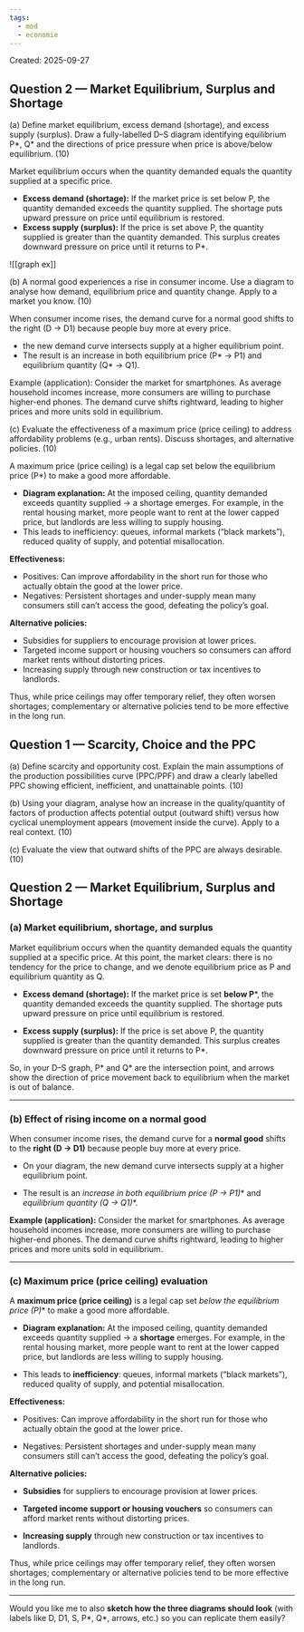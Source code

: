 ```yaml
---
tags:
  - mod
  - economie
---
```

Created: 2025-09-27

## **Question** 2 — Market Equilibrium, Surplus and Shortage
(a) Define market equilibrium, excess demand (shortage), and excess supply (surplus). Draw a
fully-labelled D–S diagram identifying equilibrium P*, Q* and the directions of price pressure
when price is above/below equilibrium. (10)

Market equilibrium occurs when the quantity demanded equals the quantity supplied at a specific price.

- **Excess demand (shortage):** If the market price is set below P, the quantity demanded exceeds the quantity supplied. The shortage puts upward pressure on price until equilibrium is restored.
- **Excess supply (surplus):** If the price is set above P, the quantity supplied is greater than the quantity demanded. This surplus creates downward pressure on price until it returns to P*.

![[graph ex]]

(b) A normal good experiences a rise in consumer income. Use a diagram to analyse how
demand, equilibrium price and quantity change. Apply to a market you know. (10)

When consumer income rises, the demand curve for a normal good shifts to the right (D → D1) because people buy more at every price.

- the new demand curve intersects supply at a higher equilibrium point.
- The result is an increase in both equilibrium price (P* → P1) and equilibrium quantity (Q* → Q1).


Example (application): Consider the market for smartphones. As average household incomes increase, more consumers are willing to purchase higher-end phones. The demand curve shifts rightward, leading to higher prices and more units sold in equilibrium.

(c) Evaluate the effectiveness of a maximum price (price ceiling) to address affordability
problems (e.g., urban rents). Discuss shortages, and alternative policies. (10)

A maximum price (price ceiling) is a legal cap set below the equilibrium price (P*) to make a good more affordable.

- **Diagram explanation:** At the imposed ceiling, quantity demanded exceeds quantity supplied → a shortage emerges. For example, in the rental housing market, more people want to rent at the lower capped price, but landlords are less willing to supply housing.
- This leads to inefficiency: queues, informal markets (“black markets”), reduced quality of supply, and potential misallocation.


**Effectiveness:**

- Positives: Can improve affordability in the short run for those who actually obtain the good at the lower price.
- Negatives: Persistent shortages and under-supply mean many consumers still can’t access the good, defeating the policy’s goal.


**Alternative policies:**

- Subsidies for suppliers to encourage provision at lower prices.
- Targeted income support or housing vouchers so consumers can afford market rents without distorting prices.
- Increasing supply through new construction or tax incentives to landlords.

Thus, while price ceilings may offer temporary relief, they often worsen shortages; complementary or alternative policies tend to be more effective in the long run.

## **Question 1** — Scarcity, Choice and the PPC
(a) Define scarcity and opportunity cost. Explain the main assumptions of the production
possibilities curve (PPC/PPF) and draw a clearly labelled PPC showing efficient, inefficient, and
unattainable points. (10)



(b) Using your diagram, analyse how an increase in the quality/quantity of factors of production
affects potential output (outward shift) versus how cyclical unemployment appears (movement
inside the curve). Apply to a real context. (10)



(c) Evaluate the view that outward shifts of the PPC are always desirable. (10)


## **Question 2 — Market Equilibrium, Surplus and Shortage**

### (a) Market equilibrium, shortage, and surplus

Market equilibrium occurs when the quantity demanded equals the quantity supplied at a specific price. At this point, the market clears: there is no tendency for the price to change, and we denote equilibrium price as P and equilibrium quantity as Q.

- **Excess demand (shortage):** If the market price is set **below P***, the quantity demanded exceeds the quantity supplied. The shortage puts upward pressure on price until equilibrium is restored.
    
- **Excess supply (surplus):** If the price is set above P, the quantity supplied is greater than the quantity demanded. This surplus creates downward pressure on price until it returns to P*.

So, in your D–S graph, P* and Q* are the intersection point, and arrows show the direction of price movement back to equilibrium when the market is out of balance.

---

### (b) Effect of rising income on a normal good

When consumer income rises, the demand curve for a **normal good** shifts to the **right (D → D1)** because people buy more at every price.

- On your diagram, the new demand curve intersects supply at a higher equilibrium point.
    
- The result is an **increase in both equilibrium price (P* → P1)** and **equilibrium quantity (Q* → Q1)**.
    

**Example (application):** Consider the market for smartphones. As average household incomes increase, more consumers are willing to purchase higher-end phones. The demand curve shifts rightward, leading to higher prices and more units sold in equilibrium.

---

### (c) Maximum price (price ceiling) evaluation

A **maximum price (price ceiling)** is a legal cap set **below the equilibrium price (P*)** to make a good more affordable.

- **Diagram explanation:** At the imposed ceiling, quantity demanded exceeds quantity supplied → a **shortage** emerges. For example, in the rental housing market, more people want to rent at the lower capped price, but landlords are less willing to supply housing.
    
- This leads to **inefficiency**: queues, informal markets (“black markets”), reduced quality of supply, and potential misallocation.
    

**Effectiveness:**

- Positives: Can improve affordability in the short run for those who actually obtain the good at the lower price.
    
- Negatives: Persistent shortages and under-supply mean many consumers still can’t access the good, defeating the policy’s goal.
    

**Alternative policies:**

- **Subsidies** for suppliers to encourage provision at lower prices.
    
- **Targeted income support or housing vouchers** so consumers can afford market rents without distorting prices.
    
- **Increasing supply** through new construction or tax incentives to landlords.
    

Thus, while price ceilings may offer temporary relief, they often worsen shortages; complementary or alternative policies tend to be more effective in the long run.

---

Would you like me to also **sketch how the three diagrams should look** (with labels like D, D1, S, P*, Q*, arrows, etc.) so you can replicate them easily?